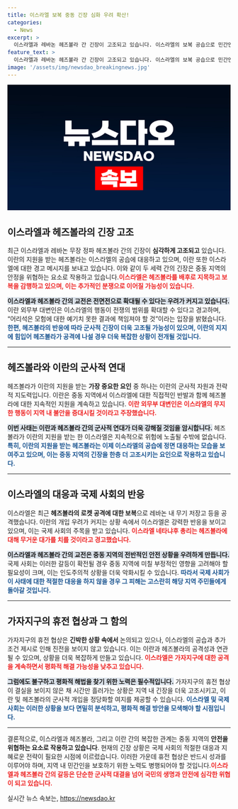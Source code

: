```yaml
---
title: 이스라엘 보복 중동 긴장 심화 우려 확산!
categories:
  - News
excerpt: >
  이스라엘과 레바논 헤즈볼라 간 긴장이 고조되고 있습니다. 이스라엘의 보복 공습으로 민간인 피해가 발생하며 상황이 악화되고, 이란이 경고의 메시지를 전달했습니다. 가자지구 휴전 협상도 난항을 겪고 있어 전면전 우려가 커지고 있습니다.
feature_text: >
  이스라엘과 레바논 헤즈볼라 간 긴장이 고조되고 있습니다. 이스라엘의 보복 공습으로 민간인 피해가 발생하며 상황이 악화되고, 이란이 경고의 메시지를 전달했습니다. 가자지구 휴전 협상도 난항을 겪고 있어 전면전 우려가 커지고 있습니다.
image: '/assets/img/newsdao_breakingnews.jpg'
---
```


<p><img src="/assets/img/newsdao_breakingnews.jpg" alt="implanttips 속보" /></p>

<h2 data-ke-size="size26">이스라엘과 헤즈볼라의 긴장 고조</h2>

<p data-ke-size="size16">최근 이스라엘과 레바논 무장 정파 헤즈볼라 간의 긴장이 <b>심각하게 고조되고</b> 있습니다. 이란의 지원을 받는 헤즈볼라는 이스라엘의 공습에 대응하고 있으며, 이란 또한 이스라엘에 대한 경고 메시지를 보내고 있습니다. 이와 같이 두 세력 간의 긴장은 중동 지역의 안정을 위협하는 요소로 작용하고 있습니다.<b><span style="color: #ee2323;">이스라엘은 헤즈볼라를 배후로 지목하고 보복을 감행하고 있으며, 이는 추가적인 분쟁으로 이어질 가능성이 있습니다.</span></b></p>

<p data-ke-size="size16"><b><span style="background-color: #21538527;">이스라엘과 헤즈볼라 간의 교전은 전면전으로 확대될 수 있다는 우려가 커지고 있습니다.</span></b> 이란 외무부 대변인은 이스라엘의 행동이 전쟁의 범위를 확대할 수 있다고 경고하며, “어리석은 모험에 대한 예기치 못한 결과에 책임져야 할 것”이라는 입장을 밝혔습니다. <b><span style="color: #1a5490;">한편, 헤즈볼라의 반응에 따라 군사적 긴장이 더욱 고조될 가능성이 있으며, 이란의 지지에 힘입어 헤즈볼라가 공격에 나설 경우 더욱 복잡한 상황이 전개될 것입니다.</span></b></p>

<hr>

<h2 data-ke-size="size26">헤즈볼라와 이란의 군사적 연대</h2>

<p data-ke-size="size16">헤즈볼라가 이란의 지원을 받는 <b>가장 중요한 요인</b> 중 하나는 이란의 군사적 자원과 전략적 지도력입니다. 이란은 중동 지역에서 이스라엘에 대한 직접적인 반발과 함께 헤즈볼라에 대한 지속적인 지원을 계속하고 있습니다. <b><span style="color: #ee2323;">이란 외무부 대변인은 이스라엘의 무지한 행동이 지역 내 불안을 증대시킬 것이라고 주장했습니다.</span></b></p>

<p data-ke-size="size16"><b><span style="background-color: #21538527;">이번 사태는 이란과 헤즈볼라 간의 군사적 연대가 더욱 강해질 것임을 암시합니다.</span></b> 헤즈볼라가 이란의 지원을 받는 한 이스라엘은 지속적으로 위험에 노출될 수밖에 없습니다. <b><span style="color: #1a5490;">특히, 이란의 지원을 받는 헤즈볼라는 이제 이스라엘의 공습에 정면 대응하는 모습을 보여주고 있으며, 이는 중동 지역의 긴장을 한층 더 고조시키는 요인으로 작용하고 있습니다.</span></b></p>

<hr>

<h2 data-ke-size="size26">이스라엘의 대응과 국제 사회의 반응</h2>

<p data-ke-size="size16">이스라엘은 최근 <b>헤즈볼라의 로켓 공격에 대한 보복</b>으로 레바논 내 무기 저장고 등을 공격했습니다. 이란의 개입 우려가 커지는 상황 속에서 이스라엘은 강력한 반응을 보이고 있으며, 이는 국제 사회의 주목을 받고 있습니다. <b><span style="color: #ee2323;">이스라엘 네타냐후 총리는 헤즈볼라에 대해 무거운 대가를 치를 것이라고 경고했습니다.</span></b></p>

<p data-ke-size="size16"><b><span style="background-color: #21538527;">이스라엘과 헤즈볼라 간의 교전은 중동 지역의 전반적인 안전 상황을 우려하게 만듭니다.</span></b> 국제 사회는 이러한 갈등이 확전될 경우 중동 지역에 미칠 부정적인 영향을 고려해야 할 필요성이 크며, 이는 인도주의적 상황을 더욱 악화시킬 수 있습니다. <b><span style="color: #1a5490;">따라서 국제 사회가 이 사태에 대한 적절한 대응을 하지 않을 경우 그 피해는 고스란히 해당 지역 주민들에게 돌아갈 것입니다.</span></b></p>

<hr>

<h2 data-ke-size="size26">가자지구의 휴전 협상과 그 함의</h2>

<p data-ke-size="size16">가자지구의 휴전 협상은 <b>긴박한 상황 속에서</b> 논의되고 있으나, 이스라엘의 공습과 추가 조건 제시로 인해 진전을 보이지 않고 있습니다. 이는 이란과 헤즈볼라의 공격성과 연관될 수 있으며, 상황을 더욱 복잡하게 만들고 있습니다. <b><span style="color: #ee2323;">이스라엘은 가자지구에 대한 공격을 계속하면서 평화적 해결 가능성을 낮추고 있습니다.</span></b></p>

<p data-ke-size="size16"><b><span style="background-color: #21538527;">그럼에도 불구하고 평화적 해법을 찾기 위한 노력은 필수적입니다.</span></b> 가자지구의 휴전 협상이 결실을 보이지 않은 채 시간만 흘러가는 상황은 지역 내 긴장을 더욱 고조시키고, 이란 및 헤즈볼라의 군사적 개입을 정당화할 여지를 제공할 수 있습니다. <b><span style="color: #1a5490;">이스라엘 및 국제 사회는 이러한 상황을 보다 면밀히 분석하고, 평화적 해결 방안을 모색해야 할 시점입니다.</span></b></p>

<hr>

<p data-ke-size="size16">결론적으로, 이스라엘과 헤즈볼라, 그리고 이란 간의 복잡한 관계는 중동 지역의 <b>안전을 위협하는 요소로 작용하고 있습니다</b>. 현재의 긴장 상황은 국제 사회의 적절한 대응과 지혜로운 전략이 필요한 시점에 이르렀습니다. 이러한 가운데 휴전 협상은 반드시 성과를 이루어야 하며, 지역 내 민간인을 보호하기 위한 노력도 병행되어야 할 것입니다.<b><span style="color: #ee2323;">이스라엘과 헤즈볼라 간의 갈등은 단순한 군사적 대결을 넘어 국민의 생명과 안전에 심각한 위협이 되고 있습니다.</span></b></p>
실시간 뉴스 속보는, <a href="https://newsdao.kr" rel="dofollow">https://newsdao.kr</a>



